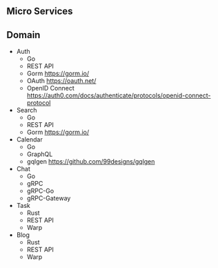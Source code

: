 ## Micro Services

## Domain

- Auth
  - Go
  - REST API
  - Gorm <https://gorm.io/>
  - OAuth <https://oauth.net/>
  - OpenID Connect <https://auth0.com/docs/authenticate/protocols/openid-connect-protocol>
- Search
  - Go
  - REST API
  - Gorm <https://gorm.io/>
- Calendar
  - Go
  - GraphQL
  - gqlgen <https://github.com/99designs/gqlgen>
- Chat
  - Go
  - gRPC
  - gRPC-Go
  - gRPC-Gateway
- Task
  - Rust
  - REST API
  - Warp
- Blog
  - Rust
  - REST API
  - Warp
